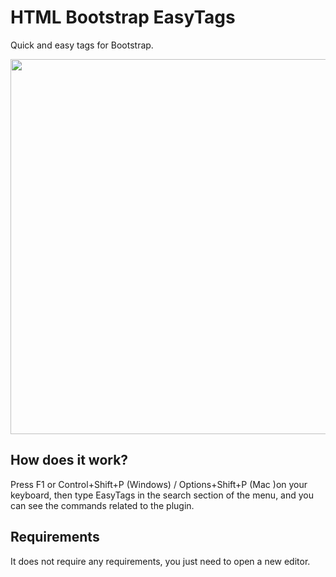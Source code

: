 # HTML Bootstrap EasyTags


Quick and easy tags for Bootstrap.
<div align="center">
  <img height="600" src="https://i.ibb.co/xm2mZ9G/Ekran-Kayd-2023-03-07-09-22-21.gif"  />
</div>

## How does it work?
Press F1 or Control+Shift+P (Windows) / Options+Shift+P (Mac )on your keyboard, then type EasyTags in the search section of the menu, and you can see the commands related to the plugin.

## Requirements
It does not require any requirements, you just need to open a new editor.

